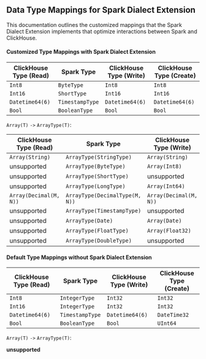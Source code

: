 ## Data Type Mappings for Spark Dialect Extension

This documentation outlines the customized mappings that the Spark Dialect Extension implements that optimize interactions between Spark and ClickHouse.

#### Customized Type Mappings with Spark Dialect Extension

| ClickHouse Type (Read)     | Spark Type                     | ClickHouse Type (Write)       | ClickHouse Type (Create)    |
|----------------------------|--------------------------------|-------------------------------|-----------------------------|
| `Int8`                     | `ByteType`                     | `Int8`                        | `Int8`                      |
| `Int16`                    | `ShortType`                    | `Int16`                       | `Int16`                     |
| `Datetime64(6)`            | `TimestampType`                | `Datetime64(6)`               | `Datetime64(6)`             |
| `Bool`                     | `BooleanType`                  | `Bool`                        | `Bool`                      |

``Array(T)`` `->` ``ArrayType(T)``:

| ClickHouse Type (Read) | Spark Type                     | ClickHouse Type (Write) | ClickHouse Type (Create) |
|------------------------|--------------------------------|-------------------------|--------------------------|
| `Array(String)`        | `ArrayType(StringType)`        | `Array(String)`         | `Array(String)`          |
| unsupported            | `ArrayType(ByteType)`          | `Array(Int8)`           | `Array(Int8)`            |
| unsupported            | `ArrayType(ShortType)`         | unsupported             | unsupported              |
| unsupported            | `ArrayType(LongType)`          | `Array(Int64)`          | `Array(Int64)`           |
| `Array(Decimal(M, N))` | `ArrayType(DecimalType(M, N))` | `Array(Decimal(M, N))`  | `Array(Decimal(M, N))`   |
| unsupported            | `ArrayType(TimestampType)`     | unsupported             | unsupported              |
| unsupported            | `ArrayType(Date)`              | `Array(Date)`           | `Array(Date)`            |
| unsupported            | `ArrayType(FloatType)`         | `Array(Float32)`        | `Array(Float32)`         |
| unsupported            | `ArrayType(DoubleType)`        | unsupported             | unsupported              |


#### Default Type Mappings without Spark Dialect Extension

| ClickHouse Type (Read)     | Spark Type                     | ClickHouse Type (Write)       | ClickHouse Type (Create)    |
|----------------------------|--------------------------------|-------------------------------|-----------------------------|
| `Int8`                     | `IntegerType`                  | `Int32`                       | `Int32`                     |
| `Int16`                    | `IntegerType`                  | `Int32`                       | `Int32`                     |
| `Datetime64(6)`            | `TimestampType`                | `Datetime64(6)`               | `DateTime32`                |
| `Bool`                     | `BooleanType`                  | `Bool`                        | `UInt64`                    |

``Array(T)`` `->` ``ArrayType(T)``:

**unsupported**